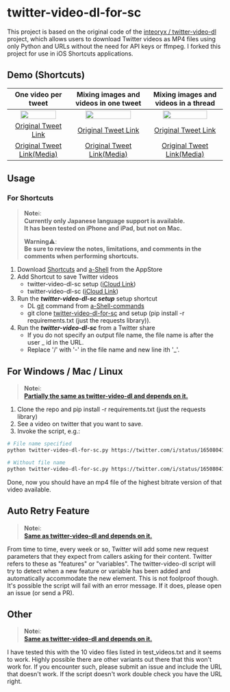 # twitter-video-dl-for-sc

This project is based on the original code of the [inteoryx / twitter-video-dl](https://github.com/inteoryx/twitter-video-dl) project, which allows users to download Twitter videos as MP4 files using only Python and URLs without the need for API keys or ffmpeg. I forked this project for use in iOS Shortcuts applications.

## Demo (Shortcuts)

|One video per tweet|Mixing images and videos in one tweet|Mixing images and videos in a thread|
|:---:|:---:|:---:|
|<img src="./demo/demo1_v1_30fps_400x866.gif" width="80%">|<img src="./demo/demo2_v1_30fps_400x866.gif" width="80%">|<img src="./demo/demo3_v2_30fps_400x866.gif" width="80%">|
|[Original Tweet Link](https://twitter.com/i/status/1650829030609022981)|[Original Tweet Link](https://twitter.com/i/status/1650829418863136768)|[Original Tweet Link](https://twitter.com/i/status/1650804112987136000)|
|[Original Tweet Link(Media)](https://twitter.com/i/status/1650829030609022981)|[Original Tweet Link(Media)](https://twitter.com/tw_7rikazhexde/status/1650808610157662211?s=20)|[Original Tweet Link(Media)](https://twitter.com/tw_7rikazhexde/status/1650812768138981376?s=20)|

## Usage

### For Shortcuts

> **Note**ℹ️:<br />
> **Currently only Japanese language support is available.**  
> **It has been tested on iPhone and iPad, but not on Mac.**  
>
> **Warning**⚠️:<br />
> **Be sure to review the notes, limitations, and comments in the comments when performing shortcuts.**  

1. Download [Shortcuts](https://apps.apple.com/us/app/shortcuts/id915249334) and [a-Shell](https://apps.apple.com/jp/app/a-shell/id1473805438) from the AppStore
2. Add Shortcut to save Twitter videos
   * twitter-video-dl-sc setup ([iCloud Link](https://www.icloud.com/shortcuts/720e7d9fdbac41368e28e0406ed9579a))
   * twitter-video-dl-sc ([iCloud Link](https://www.icloud.com/shortcuts/91fab627570f412d89a71d5badc39259))
3. Run the ***twitter-video-dl-sc setup*** setup shortcut  
   * DL [git](https://github.com/holzschu/a-Shell-commands/releases/download/0.1/git) command from [
a-Shell-commands](https://github.com/holzschu/a-Shell-commands)
   * git clone [twitter-video-dl-for-sc](https://github.com/7rikazhexde/twitter-video-dl-for-sc) and setup (pip install -r requirements.txt (just the requests library)).  
4. Run the ***twitter-video-dl-sc*** from a Twitter share  
   * If you do not specify an output file name, the file name is after the user _ id in the URL.
   * Replace '/' with '-' in the file name and new line ith '_'.

## For Windows / Mac / Linux

> **Note**ℹ️:<br />
> **[Partially the same as twitter-video-dl and depends on it.](https://github.com/inteoryx/twitter-video-dl)**  

1. Clone the repo and pip install -r requirements.txt (just the requests library)
2. See a video on twitter that you want to save.
3. Invoke the script, e.g.:

```bash
# File name specified
python twitter-video-dl-for-sc.py https://twitter.com/i/status/1650804112987136000 output_file_name
```

```bash
# Without file name
python twitter-video-dl-for-sc.py https://twitter.com/i/status/1650804112987136000 "" 
```

Done, now you should have an mp4 file of the highest bitrate version of that video available.

## Auto Retry Feature

> **Note**ℹ️:<br />
> **[Same as twitter-video-dl and depends on it.](https://github.com/inteoryx/twitter-video-dl)**  

From time to time, every week or so, Twitter will add some new request parameters that they expect from callers asking for their content.  Twitter refers to these as "features" or "variables".  The twitter-video-dl script will try to detect when a new feature or variable has been added and automatically accommodate the new element.  This is not foolproof though.  It's possible the script will fail with an error message.  If it does, please open an issue (or send a PR).

## Other

> **Note**ℹ️:<br />
> **[Same as twitter-video-dl and depends on it.](https://github.com/inteoryx/twitter-video-dl)**  

I have tested this with the 10 video files listed in test_videos.txt and it seems to work.  Highly possible there are other variants out there that this won't work for.  If you encounter such, please submit an issue and include the URL that doesn't work.  If the script doesn't work double check you have the URL right.
